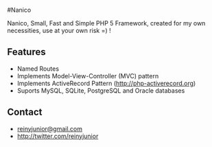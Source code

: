 #Nanico

Nanico, Small, Fast and Simple PHP 5 Framework, created for my own necessities, use at your own risk =) !

## Features

* Named Routes
* Implements Model-View-Controller (MVC) pattern
* Implements ActiveRecord Pattern (http://php-activerecord.org)
* Suports MySQL, SQLite, PostgreSQL and Oracle databases

## Contact

* reinyjunior@gmail.com
* http://twitter.com/reinyjunior


